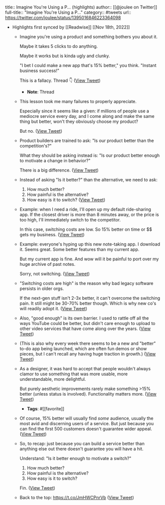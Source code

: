 title:: Imagine You're Using a P... (highlights)
author:: [[@joulee on Twitter]]
full-title:: "Imagine You're Using a P..."
category:: #tweets
url:: https://twitter.com/joulee/status/1395016846223364098

- Highlights first synced by [[Readwise]] [[Nov 18th, 2022]]
	- Imagine you're using a product and something bothers you about it.
	  
	  Maybe it takes 5 clicks to do anything. 
	  
	  Maybe it works but is kinda ugly and clunky.
	  
	  "I bet I could make a new app that's 15% better," you think. "Instant business success!" 
	  
	  This is a fallacy. Thread 👇 ([View Tweet](https://twitter.com/joulee/status/1395016837646020617))
		- **Note**: Thread
	- This lesson took me many failures to properly appreciate. 
	  
	  Especially since it seems like a given: if millions of people use a mediocre service every day, and I come along and make the same thing but better, won't they obviously choose my product? 
	  
	  But no. ([View Tweet](https://twitter.com/joulee/status/1395016838367436808))
	- Product builders are trained to ask: "Is our product better than the competition's?"
	  
	  What they should be asking instead is: "Is our product better enough to motivate a change in behavior?"
	  
	  There is a big difference. ([View Tweet](https://twitter.com/joulee/status/1395016839135076355))
	- Instead of asking "Is it better?" than the alternative, we need to ask:
	  
	  1) How much better?
	  2) How painful is the alternative?
	  3) How easy is it to switch? ([View Tweet](https://twitter.com/joulee/status/1395016839885824014))
	- Example: when I need a ride, I'll open up my default ride-sharing app. If the closest driver is more than 8 minutes away, or the price is too high, I'll immediately switch to the competitor.
	  
	  In this case, switching costs are low. So 15% better on time or $$ gets my business. ([View Tweet](https://twitter.com/joulee/status/1395016840674365443))
	- Example: everyone's hyping up this new note-taking app. I download it. Seems great. Some better features than my current app.
	  
	  But my current app is fine. And wow will it be painful to port over my huge archive of past notes. 
	  
	  Sorry, not switching. ([View Tweet](https://twitter.com/joulee/status/1395016841462833153))
	- "Switching costs are high" is the reason why bad legacy software persists in older orgs.
	  
	  If the next-gen stuff isn't 2-3x better, it can't overcome the switching pain. It still might be 30-70% better though. Which is why new co's will readily adopt it. ([View Tweet](https://twitter.com/joulee/status/1395016842263949316))
	- Also, "good enough" is its own barrier. I used to rattle off all the ways YouTube could be better, but didn't care enough to upload to other video services that have come along over the years. ([View Tweet](https://twitter.com/joulee/status/1395016843002204162))
	- (This is also why every week there seems to be a new and "better" to-do app being launched, which are often fun demos or show pieces, but I can't recall any having huge traction in growth.) ([View Tweet](https://twitter.com/joulee/status/1395016843778166785))
	- As a designer, it was hard to accept that people wouldn't always clamor to use something that was more usable, more understandable, more delightful. 
	  
	  But purely aesthetic improvements rarely make something >15% better (unless status is involved). Functionality matters more. ([View Tweet](https://twitter.com/joulee/status/1395016844507967491))
		- **Tags**: #[[favorite]]
	- Of course, 15% better will usually find *some* audience, usually the most avid and discerning users of a service. 
	  But just because you can find the first 500 customers doesn't guarantee wider appeal. ([View Tweet](https://twitter.com/joulee/status/1395016845313249288))
	- So, to recap: just because you can build a service better than anything else out there doesn't guarantee you will have a hit.
	  
	  Understand: "Is it better enough to motivate a switch?"
	  
	  1) How much better?
	  2) How painful is the alternative?
	  3) How easy is it to switch?
	  
	  Fin. ([View Tweet](https://twitter.com/joulee/status/1395016846223364098))
	- Back to the top: https://t.co/JmHWCPnrVb ([View Tweet](https://twitter.com/joulee/status/1395018411898404871))
